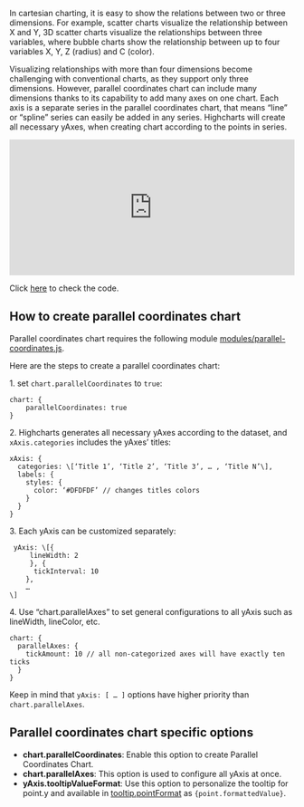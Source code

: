 In cartesian charting, it is easy to show the relations between two or three dimensions. For example, scatter charts visualize the relationship between X and Y, 3D scatter charts visualize the relationships between three variables, where bubble charts show the relationship between up to four variables X, Y, Z (radius) and C (color).

Visualizing relationships with more than four dimensions become challenging with conventional charts, as they support only three dimensions. However, parallel coordinates chart can include many dimensions thanks to its capability to add many axes on one chart. Each axis is a separate series in the parallel coordinates chart, that means “line” or “spline” series can easily be added in any series. Highcharts will create all necessary yAxes, when creating chart according to the points in series.

<iframe width="320" height="240" style="width: 100%; border: none;" src=https://www.highcharts.com/samples/embed/highcharts/demo/parallel-coordinates></iframe>

Click [here](http://jsfiddle.net/gh/get/library/pure/highcharts/highcharts/tree/master/samples/highcharts/demo/parallel-coordinates/) to check the code.

How to create parallel coordinates chart
----------------------------------------

Parallel coordinates chart requires the following module [modules/parallel-coordinates.js](https://code.highcharts.com/modules/parallel-coordinates.js).

Here are the steps to create a parallel coordinates chart:

1\. set `chart.parallelCoordinates` to `true`:

    
    chart: {
    	parallelCoordinates: true
    }
    

2\. Highcharts generates all necessary yAxes according to the dataset, and `xAxis.categories` includes the yAxes’ titles:

    
    xAxis: {
      categories: \[‘Title 1’, ‘Title 2’, ‘Title 3’, … , ‘Title N’\],
      labels: {
        styles: {
          color: ‘#DFDFDF’ // changes titles colors
        }
      }
    }
    

3\. Each yAxis can be customized separately:

    
     yAxis: \[{
         lineWidth: 2
         }, {
          tickInterval: 10
        }, 
        … 
    \]
    

4\. Use “chart.parallelAxes” to set general configurations to all yAxis such as lineWidth, lineColor, etc.

    
     
    chart: {
      parallelAxes: {
        tickAmount: 10 // all non-categorized axes will have exactly ten ticks
      }
    }
    

Keep in mind that `yAxis: [ … ]` options have higher priority than `chart.parallelAxes`.

Parallel coordinates chart specific options
-------------------------------------------

*   **chart.parallelCoordinates**: Enable this option to create Parallel Coordinates Chart.
*   **chart.parallelAxes**: This option is used to configure all yAxis at once.
*   **yAxis.tooltipValueFormat**: Use this option to personalize the tooltip for point.y and available in [tooltip.pointFormat](http://api.highcharts.com/highcharts/tooltip.pointFormat) as `{point.formattedValue}`.